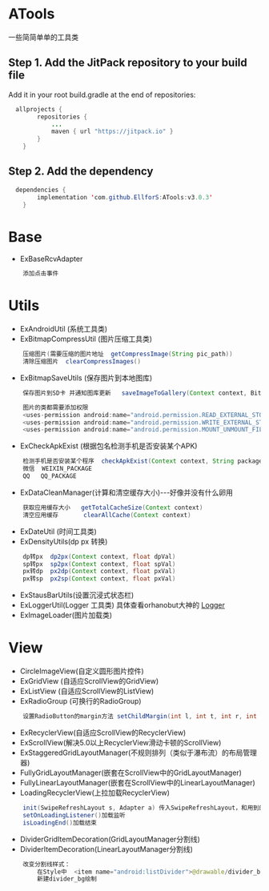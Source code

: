 # ATools
一些简简单单的工具类

Step 1. Add the JitPack repository to your build file
---
Add it in your root build.gradle at the end of repositories:

```java
  allprojects {
        repositories {
            ...
            maven { url "https://jitpack.io" }
        }
    }
```

Step 2. Add the dependency
---
```java
  dependencies {
        implementation 'com.github.EllforS:ATools:v3.0.3'
    }
```

Base
===
* ExBaseRcvAdapter
```java
    添加点击事件
```

Utils
===
* ExAndroidUtil (系统工具类)
* ExBitmapCompressUtil (图片压缩工具类)
```java
    压缩图片(需要压缩的图片地址  getCompressImage(String pic_path))
    清除压缩图片  clearCompressImages()
```
* ExBitmapSaveUtils (保存图片到本地图库)
```java
    保存图片到SD卡 并通知图库更新   saveImageToGallery(Context context, Bitmap bmp, String savePath)

    图片的类都需要添加权限
    <uses-permission android:name="android.permission.READ_EXTERNAL_STORAGE" />
    <uses-permission android:name="android.permission.WRITE_EXTERNAL_STORAGE" />
    <uses-permission android:name="android.permission.MOUNT_UNMOUNT_FILESYSTEMS"/>
```
* ExCheckApkExist (根据包名检测手机是否安装某个APK)
```java
    检测手机是否安装某个程序  checkApkExist(Context context, String packageName)
    微信  WEIXIN_PACKAGE
    QQ   QQ_PACKAGE
```
* ExDataCleanManager(计算和清空缓存大小)---好像并没有什么卵用
```java
    获取应用缓存大小   getTotalCacheSize(Context context)
    清空应用缓存       clearAllCache(Context context)
```
* ExDateUtil (时间工具类)
* ExDensityUtils(dp px 转换)
```java
    dp转px  dp2px(Context context, float dpVal)
    sp转px  sp2px(Context context, float spVal)
    px转dp  px2dp(Context context, float pxVal)
    px转sp  px2sp(Context context, float pxVal)
```
* ExStausBarUtils(设置沉浸式状态栏)
* ExLoggerUtil(Logger 工具类) 具体查看orhanobut大神的 [Logger](https://github.com/orhanobut/logger)
* ExImageLoader(图片加载类)

View
===
* CircleImageView(自定义圆形图片控件)
* ExGridView (自适应ScrollView的GridView)
* ExListView (自适应ScrollView的ListView)
* ExRadioGroup (可换行的RadioGroup)
```java
	设置RadioButton的margin方法 setChildMargin(int l, int t, int r, int b);
```
* ExRecyclerView(自适应ScrollView的RecyclerView)
* ExScrollView(解决5.0以上RecyclerView滑动卡顿的ScrollView)
* ExStaggeredGridLayoutManager(不规则排列（类似于瀑布流）的布局管理器)
* FullyGridLayoutManager(嵌套在ScrollView中的GridLayoutManager)
* FullyLinearLayoutManager(嵌套在ScrollView中的LinearLayoutManager)
* LoadingRecyclerView(上拉加载RecyclerView)
```java
	init(SwipeRefreshLayout s, Adapter a) 传入SwipeRefreshLayout，和用到的Adapter
	setOnLoadingListener()加载监听
	isLoadingEnd()加载结束
```
* DividerGridItemDecoration(GridLayoutManager分割线)
* DividerItemDecoration(LinearLayoutManager分割线)
```java
    改变分割线样式：
        在Style中  <item name="android:listDivider">@drawable/divider_bg</item>
        新建divider_bg绘制
```
